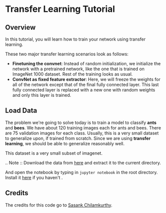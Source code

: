 

Transfer Learning Tutorial
==========================

## Overview

In this tutorial, you will learn how to train your network using
transfer learning. 

These two major transfer learning scenarios look as follows:

-  **Finetuning the convnet**: Instead of random initialization, we initialize the network with a pretrained network, like the one that is trained on ImageNet 1000 dataset. Rest of the training looks as usual.
-  **ConvNet as fixed feature extractor**: Here, we will freeze the weights for all of the network except that of the final fully connected layer. This last fully connected layer is replaced with a new one with random weights and only this layer is trained.



Load Data
---------

The problem we're going to solve today is to train a model to classify **ants** and **bees**. We have about 120 training images each for ants and bees. There are 75 validation images for each class. Usually, this is a very
small dataset to generalize upon, if trained from scratch. Since we are using **transfer learning**, we should be able to generalize reasonably well.

This dataset is a very small subset of imagenet.

.. Note ::
   Download the data from  [here](https://download.pytorch.org/tutorial/hymenoptera_data.zip )
 and extract it to the current directory.

And open the notebook by typing in `jupyter notebook` in the root directory. Install it [here](http://jupyter.readthedocs.io/en/latest/install.html) if you haven't  . 

## Credits

The credits for this code go to [Sasank Chilamkurthy](https://pytorch.org/tutorials/beginner/transfer_learning_tutorial.html).